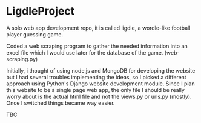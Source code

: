 # LigdleProject
A solo web app development repo, it is called ligdle, a wordle-like football player guessing game.


Coded a web scraping program to gather the needed information into an excel file which I would use later for the database of the game.
(web-scraping.py) 

Initially, i thought of using node.js and MongoDB for developing the website but I had several troubles implementing the ideas, so I picked a different approach using Python's Django website development module. Since I plan this website to be a single page web app, the only file I should be really worry about is the actual html file and not the views.py or urls.py (mostly). Once I switched things became way easier. 

TBC
